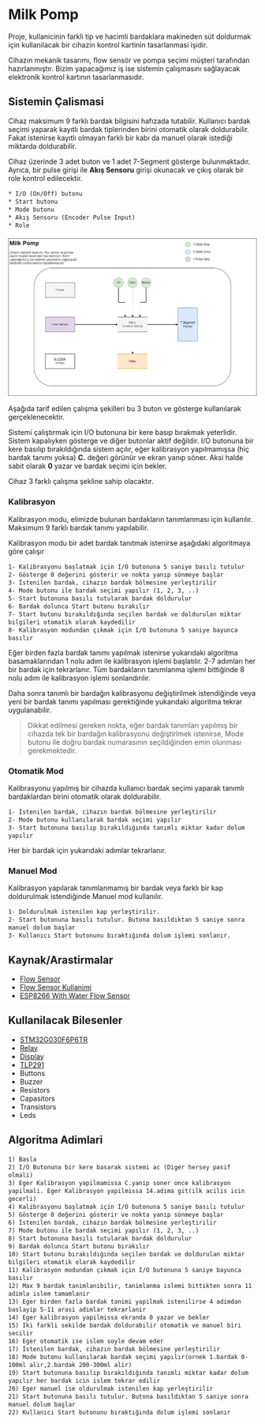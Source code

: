 # Milk Pomp
Proje, kullanicinin farkli tip ve hacimli bardaklara makineden süt doldurmak için kullanilacak bir cihazin kontrol kartinin tasarlanmasi işidir.

Cihazın mekanik tasarımı, flow sensör ve pompa seçimi müşteri tarafından hazırlanmıştır. Bizim yapacağımız iş ise sistemin çalışmasını sağlayacak elektronik kontrol kartının tasarlanmasıdır.

## Sistemin Çalismasi
Cihaz maksimum 9 farklı bardak bilgisini hafızada tutabilir. Kullanıcı bardak seçimi yaparak kayıtlı bardak tiplerinden birini otomatik olarak doldurabilir. Fakat istenirse kayıtlı olmayan farklı bir kabı da manuel olarak istediği miktarda doldurabilir.

Cihaz üzerinde 3 adet buton ve 1 adet 7-Segment gösterge bulunmaktadır. Ayrıca, bir pulse girişi ile **Akış Sensoru** girişi okunacak ve çıkış olarak bir role kontrol edilecektir.

	* I/O (On/Off) butonu
	* Start butonu
	* Mode butonu
	* Akış Sensoru (Encoder Pulse Input)
	* Role
	
![Block Diagram](docs/images/block_diagram.png)
	
Aşağıda tarif edilen çalışma şekilleri bu 3 buton ve gösterge kullanılarak gerçeklenecektir.

Sistemi çalıştırmak için I/O butonuna bir kere basıp bırakmak yeterlidir. Sistem kapalıyken gösterge ve diğer butonlar aktif değildir. I/O butonuna bir kere basılıp bırakıldığında sistem açılır, eğer kalibrasyon yapılmamışsa (hiç bardak tanımı yoksa) **C.** değeri görünür ve ekran yanıp söner. Aksi halde sabit olarak **0** yazar ve bardak seçimi için bekler.

Cihaz 3 farklı çalışma şekline sahip olacaktır.

### Kalibrasyon
Kalibrasyon modu, elimizde bulunan bardakların tanımlanması için kullanılır. Maksimum 9 farklı bardak tanımı yapılabilir.

Kalibrasyon modu bir adet bardak tanıtmak istenirse aşağıdaki algoritmaya göre çalışır

	1- Kalibrasyonu başlatmak için I/O butonuna 5 saniye basılı tutulur
	2- Gösterge 0 değerini gösterir ve nokta yanıp sönmeye başlar
	3- İstenilen bardak, cihazın bardak bölmesine yerleştirilir
	4- Mode butonu ile bardak seçimi yapılır (1, 2, 3, ..)
	5- Start butonuna basılı tutularak bardak doldurulur
	6- Bardak dolunca Start butonu bırakılır
	7- Start butonu bırakıldığında seçilen bardak ve doldurulan miktar bilgileri otomatik olarak kaydedilir
	8- Kalibrasyon modundan çıkmak için I/O butonuna 5 saniye bayunca basılır
	
Eğer birden fazla bardak tanımı yapılmak istenirse yukarıdaki algoritma basamaklarından 1 nolu adım ile kalibrasyon işlemi başlatılır. 2-7 adımları her bir bardak için tekrarlanır. Tüm bardakların tanımlanma işlemi bittiğinde 8 nolu adım ile kalibrasyon işlemi sonlandırılır.

Daha sonra tanımlı bir bardağın kalibrasyonu değiştirilmek istendiğinde veya yeni bir bardak tanımı yapılması gerektiğinde yukarıdaki algoritma tekrar uygulanabilir.

> Dikkat edilmesi gereken nokta, eğer bardak tanımları yapılmış bir cihazda tek bir bardağın kalibrasyonu değiştirlmek istenirse, Mode butonu ile doğru bardak numarasının seçildiğinden emin olunması gerekmektedir.

### Otomatik Mod
Kalibrasyonu yapılmış bir cihazda kullanıcı bardak seçimi yaparak tanımlı bardaklardan birini otomatik olarak doldurabilir.

	1- İstenilen bardak, cihazın bardak bölmesine yerleştirilir
	2- Mode butonu kullanılarak bardak seçimi yapılır
	3- Start butonuna basılıp bırakıldığında tanımlı miktar kadar dolum yapılır
	
Her bir bardak için yukarıdaki adımlar tekrarlanır.

### Manuel Mod
Kalibrasyon yapılarak tanımlanmamış bir bardak veya farklı bir kap doldurulmak istendiğinde Manuel mod kullanılır.

    1- Doldurulmak istenilen kap yerleştirilir.
	2- Start butonuna basılı tutulur. Butona basıldıktan 5 saniye sonra manuel dolum başlar
	3- Kullanıcı Start butonunu bıraktığında dolum işlemi sonlanır.

## Kaynak/Arastirmalar
- [Flow Sensor](https://www.hepsiburada.com/fluidotech-kahve-makinasi-pompasi-rotary-pompa-pirinc-govdeli-p-HBV000007SB1Q)
- [Flow Sensor Kullanimi](https://how2electronics.com/iot-water-flow-meter-using-esp8266-water-flow-sensor/)
- [ESP8266 With Water Flow Sensor](https://www.14core.com/wiring-esp8266-1212e-with-g12-liquid-water-flow-sensor-for-wireless-monitoring/)

## Kullanilacak Bilesenler
- [STM32G030F6P6TR](docs/DS12991.pdf) 
- [Relay](http://www.omron.com/ecb/products/pdf/en-g5le.pdf)
- [Display](https://docs.broadcom.com/docs/AV02-2553EN)
- [TLP291](https://toshiba.semicon-storage.com/info/docget.jsp?did=12884&prodName=TLP291)
- Buttons
- Buzzer 
- Resistors
- Capasitors
- Transistors
- Leds
## Algoritma Adimlari
    1) Basla
	2) I/O Butonuna bir kere basarak sistemi ac (Diger hersey pasif olmali)
	3) Eger Kalibrasyon yapilmamissa C.yanip soner once kalibrasyon yapilmali. Eger Kalibrasyon yapilmissa 14.adima git(ilk acilis icin gecerli)
	4) Kalibrasyonu başlatmak için I/O butonuna 5 saniye basılı tutulur
	5) Gösterge 0 değerini gösterir ve nokta yanıp sönmeye başlar
	6) İstenilen bardak, cihazın bardak bölmesine yerleştirilir
	7) Mode butonu ile bardak seçimi yapılır (1, 2, 3, ..)
	8) Start butonuna basılı tutularak bardak doldurulur
	9) Bardak dolunca Start butonu bırakılır
	10) Start butonu bırakıldığında seçilen bardak ve doldurulan miktar bilgileri otomatik olarak kaydedilir
	11) Kalibrasyon modundan çıkmak için I/O butonuna 5 saniye bayunca basılır
	12) Max 9 bardak tanimlanibilir, tanimlanma islemi bittikten sonra 11 adimla islem tamamlanir
	13) Eger birden fazla bardak tanimi yapilmak istenilirse 4 adimdan baslayip 5-11 arasi adimlar tekrarlanir
	14) Eger kalibrasyon yapilmissa ekranda 0 yazar ve bekler
	15) Iki farkli sekilde bardak doldurabilir otomatik ve manuel biri secilir
	16) Eger otomatik ise islem soyle devam eder
	17) İstenilen bardak, cihazın bardak bölmesine yerleştirilir
	18) Mode butonu kullanılarak bardak seçimi yapılır(ornek 1.bardak 0-100ml alir,2.bardak 200-300ml alir)
	19) Start butonuna basılıp bırakıldığında tanımlı miktar kadar dolum yapılır her bardak icin islem tekrar edilir
	20) Eger manuel ise oldurulmak istenilen kap yerleştirilir
	21) Start butonuna basılı tutulur. Butona basıldıktan 5 saniye sonra manuel dolum başlar
	22) Kullanıcı Start butonunu bıraktığında dolum işlemi sonlanır
   


 


